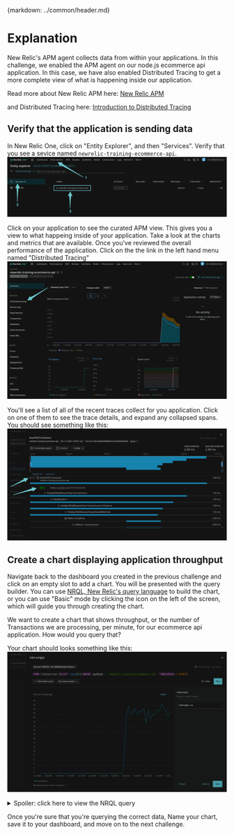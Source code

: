 {markdown: ../common/header.md}
# Explanation
New Relic's APM agent collects data from within your applications.  In this challenge, we enabled the APM agent on our node.js ecommerce api application.  In this case, we have also enabled Distributed Tracing to get a more complete view of what is happening inside our application.

Read more about New Relic APM here:
<a href ="https://docs.newrelic.com/docs/apm" target="_blank">New Relic APM</a>

and Distributed Tracing here:
<a href="https://docs.newrelic.com/docs/understand-dependencies/distributed-tracing/get-started/introduction-distributed-tracing" target="_blank">Introduction to Distributed Tracing</a>

## Verify that the application is sending data
In New Relic One, click on "Entity Explorer", and then "Services".  Verify that you see a sevice named `newrelic-training-ecommerce-api`.
![Services](images/entity_explorer.png)

Click on your application to see the curated APM view.  This gives you a view to what happeing inside of your application. Take a look at the charts and metrics that are available.  Once you've reviewed the overall performance of the application.  Click on the the link in the left hand menu named "Distributed Tracing"
![APM](images/apm.png)

You'll see a list of all of the recent traces collect for you application.  Click on one of them to see the trace details, and expand any collapsed spans.  You should see something like this:
![Distributed Tracing](images/distributed_tracing.png)

## Create a chart displaying application throughput
Navigate back to the dashboard you created in the previous challenge and click on an empty slot to add a chart.  You will be presented with the query builder.  You can use <a href="https://docs.newrelic.com/docs/query-your-data/nrql-new-relic-query-language/get-started/introduction-nrql-new-relics-query-language" target="_blank">NRQL, New Relic's query language</a> to build the chart, or you can use "Basic" mode by clicking the icon on the left of the screen, which will guide you through creating the chart.

We want to create a chart that shows throughput, or the number of Transactions we are processing, per minute, for our ecommerce api application.  How would you query that?

Your chart should looks something like this:
![Chart](images/chart.png)


<details>
  <summary>Spoiler: click here to view the NRQL query</summary>
  <pre>FROM Transaction SELECT count(*) WHERE appName = 'newrelic-training-ecommerce-api' TIMESERIES 1 MINUTE</pre>
</details>


Once you're sure that you're querying the correct data, Name your chart, save it to your dashboard, and move on to the next challenge.
